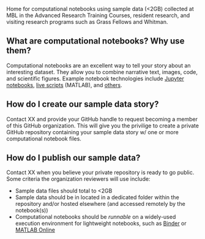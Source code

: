 Home for computational notebooks using sample data (<2GB) collected at MBL in the Advanced Research Training Courses, resident research, and visiting research programs such as Grass Fellows and Whitman.

## What are computational notebooks? Why use them? 
Computational notebooks are an excellent way to tell your story about an interesting dataset. They allow you to combine narrative text, images, code, and scientific figures. Example notebook
technologies include [Jupyter notebooks](https://jupyter.org/), [live scripts](https://www.mathworks.com/help/matlab/matlab_prog/what-is-a-live-script-or-function.html) (MATLAB), and [others](https://en.wikipedia.org/wiki/Notebook_interface).

## How do I create our sample data story? 
Contact XX and provide your GitHub handle to request becoming a member of this GitHub organization. This will give you the privilige to create a private GitHub repository containing your sample data story w/ one or more computational notebook files. 

## How do I publish our sample data? 
Contact XX when you believe your private repository is ready to go public. Some criteria the organization reviewers will use include: 
- Sample data files should total to <2GB
- Sample data should be in located in a dedicated folder within the repository and/or hosted elsewhere (and accessed remotely by the notebook(s))
- Computational notebooks should be _runnable_ on a widely-used execution environment for lightweight notebooks, such as [Binder](https://mybinder.org/) or [MATLAB Online](https://www.mathworks.com/products/matlab-online.html)
